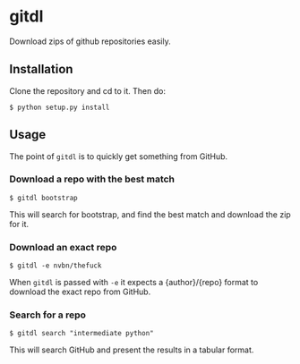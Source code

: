 # gitdl

Download zips of github repositories easily.

## Installation

Clone the repository and cd to it. Then do:
```
$ python setup.py install
```

## Usage

The point of `gitdl` is to quickly get something from GitHub.

### Download a repo with the best match

```
$ gitdl bootstrap
```

This will search for bootstrap, and find the best match and download the
zip for it.

### Download an exact repo

```
$ gitdl -e nvbn/thefuck
```

When `gitdl` is passed with `-e` it expects a {author}/{repo} format to
download the exact repo from GitHub.

### Search for a repo

```
$ gitdl search "intermediate python"
```

This will search GitHub and present the results in a tabular format.
